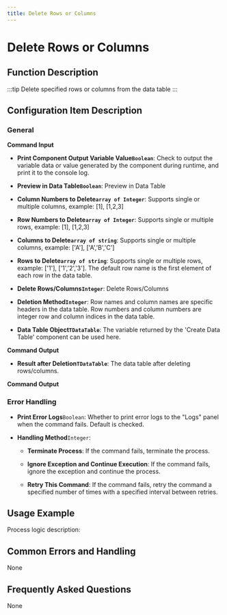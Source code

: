 ```yaml
---
title: Delete Rows or Columns
---
```


# Delete Rows or Columns

## Function Description

:::tip 
Delete specified rows or columns from the data table
:::

## Configuration Item Description

### General

**Command Input**

- **Print Component Output Variable Value`Boolean`**: Check to output the variable data or value generated by the component during runtime, and print it to the console log.

- **Preview in Data Table`Boolean`**: Preview in Data Table

- **Column Numbers to Delete`array of Integer`**: Supports single or multiple columns, example: [1], [1,2,3]

- **Row Numbers to Delete`array of Integer`**: Supports single or multiple rows, example: [1], [1,2,3]

- **Columns to Delete`array of string`**: Supports single or multiple columns, example: ['A'], ['A','B','C']

- **Rows to Delete`array of string`**: Supports single or multiple rows, example: ['1'], ['1','2','3']. The default row name is the first element of each row in the data table.

- **Delete Rows/Columns`Integer`**: Delete Rows/Columns

- **Deletion Method`Integer`**: Row names and column names are specific headers in the data table. Row numbers and column numbers are integer row and column indices in the data table.

- **Data Table Object`TDataTable`**: The variable returned by the 'Create Data Table' component can be used here.


**Command Output**

- **Result after Deletion`TDataTable`**: The data table after deleting rows/columns.


**Command Output**

### Error Handling

- **Print Error Logs**`Boolean`: Whether to print error logs to the "Logs" panel when the command fails. Default is checked. 

- **Handling Method**`Integer`:

    - **Terminate Process**: If the command fails, terminate the process.

    - **Ignore Exception and Continue Execution**: If the command fails, ignore the exception and continue the process.

    - **Retry This Command**: If the command fails, retry the command a specified number of times with a specified interval between retries.

## Usage Example

Process logic description:

## Common Errors and Handling

None

## Frequently Asked Questions

None


